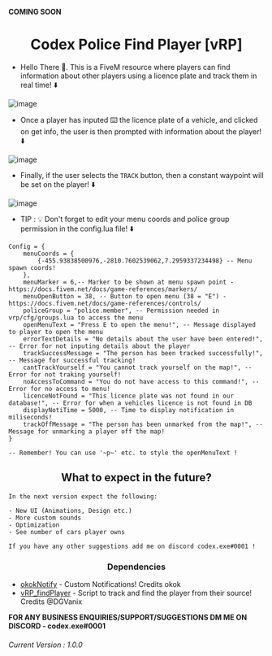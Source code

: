 **COMING SOON**

<h1 align="center">Codex Police Find Player [vRP] </h1>

* Hello There 👋. This is a FiveM resource where players can find information about other players using a licence plate and track them in real time! ⬇️

![image](https://user-images.githubusercontent.com/70026038/153661932-267b6eb6-9b33-470c-b455-f0666cf39947.png)

* Once a player has inputed ⌨️ the licence plate of a vehicle, and clicked on get info, the user is then prompted with information about the player! ⬇️

![image](https://user-images.githubusercontent.com/70026038/153661977-9e68f346-4a5b-4f63-92f9-71b1535da93f.png)

* Finally, if the user selects the `TRACK` button, then a constant waypoint will be set on the player! ⬇️

![image](https://user-images.githubusercontent.com/70026038/152690749-25fd4dfb-8da5-4f2d-882c-aba538344cb4.png)

* TIP : 💡 Don't forget to edit your menu coords and police group permission in the config.lua file! ⬇️

```
Config = {
    menuCoords = {
        {-455.93838500976,-2810.7602539062,7.2959337234498} -- Menu spawn coords!
    },
    menuMarker = 6,-- Marker to be shown at menu spawn point - https://docs.fivem.net/docs/game-references/markers/
    menuOpenButton = 38, -- Button to open menu (38 = "E") - https://docs.fivem.net/docs/game-references/controls/
    policeGroup = "police.member", -- Permission needed in vrp/cfg/groups.lua to access the menu
    openMenuText = "Press E to open the menu!", -- Message displayed to player to open the menu
    errorTextDetails = "No details about the user have been entered!", -- Error for not inputing details about the player
    trackSuccessMessage = "The person has been tracked successfully!", -- Message for successful tracking!
    cantTrackYourself = "You cannot track yourself on the map!", -- Error for not traking yourself!
    noAccessToCommand = "You do not have access to this command!", -- Error for no access to menu!
    licenceNotFound = "This licence plate was not found in our database!", -- Error for when a vehicles licence is not found in DB
    displayNotiTime = 5000, -- Time to display notification in miliseconds!
    trackOffMessage = "The person has been unmarked from the map!", -- Message for unmarking a player off the map!
}

-- Remember! You can use '~p~' etc. to style the openMenuText !

```

<h2 align="center">What to expect in the future?</h2>

```
In the next version expect the following:

- New UI (Animations, Design etc.)
- More custom sounds
- Optimization 
- See number of cars player owns

If you have any other suggestions add me on discord codex.exe#0001 !
```




<h3 align="center">Dependencies</h3>

* [okokNotify](https://forum.cfx.re/t/okoknotify-standalone-paid/3907758) - Custom Notifications! Credits okok
* [vRP_findPlayer](https://github.com/DGVaniX/vRP/tree/master/vrp_findPlayer) - Script to track and find the player from their source! Credits @DGVanix


**FOR ANY BUSINESS ENQUIRIES/SUPPORT/SUGGESTIONS DM ME ON DISCORD - codex.exe#0001**


<h6>Current Version : 1.0.0</h6>
